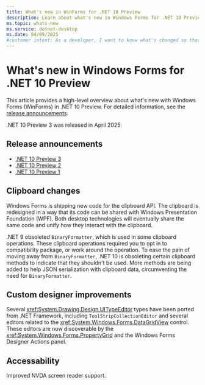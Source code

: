 ```yaml
---
title: What's new in WinForms for .NET 10 Preview
description: Learn about what's new in Windows Forms for .NET 10 Preview. New versions of Windows Forms are released yearly with .NET.
ms.topic: whats-new
ms.service: dotnet-desktop
ms.date: 04/09/2025
#customer intent: As a developer, I want to know what's changed so that I can remain up-to-date.
---
```


# What's new in Windows Forms for .NET 10 Preview

This article provides a high-level overview about what's new with Windows Forms (WinForms) in .NET 10 Preview. For detailed information, see the [release announcements](#release-announcements).

.NET 10 Preview 3 was released in April 2025.

## Release announcements

- [.NET 10 Preview 3](https://aka.ms/dotnet/10/preview3)
- [.NET 10 Preview 2](https://aka.ms/dotnet/10/preview2)
- [.NET 10 Preview 1](https://aka.ms/dotnet/10/preview1)

## Clipboard changes

Windows Forms is shipping new code for the clipboard API. The clipboard is redesigned in a way that its code can be shared with Windows Presentation Foundation (WPF). Both desktop technologies will eventually share the same code and unify how they interact with the clipboard.

.NET 9 obsoleted `BinaryFormatter`, which is used in some clipboard operations. These clipboard operations required you to opt in to compatibility package, or work around the operation. To ease the pain of moving away from `BinaryFormatter`, .NET 10 is obsoleting certain clipboard methods to indicate that they shouldn't be used. More methods are being added to help JSON serialization with clipboard data, circumventing the need for `BinaryFormatter`.

## Custom designer improvements

Several <xref:System.Drawing.Design.UITypeEditor> types have been ported from .NET Framework, including `ToolStripCollectionEditor` and several editors related to the <xref:System.Windows.Forms.DataGridView> control. These editors are now discoverable by the <xref:System.Windows.Forms.PropertyGrid> and the Windows Forms Designer Actions panel.

## Accessability

Improved NVDA screen reader support.
